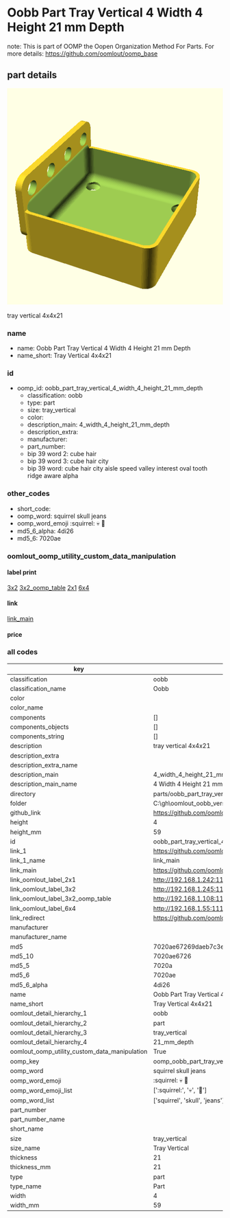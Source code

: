 # Oobb Part Tray Vertical 4 Width 4 Height 21 mm Depth  

note: This is part of OOMP the Oopen Organization Method For Parts. For more details: https://github.com/oomlout/oomp_base

##  part details
  

[![](3dpr.png)](3dpr.png)

tray vertical 4x4x21



### name
* name: Oobb Part Tray Vertical 4 Width 4 Height 21 mm Depth
* name_short: Tray Vertical 4x4x21 
### id
* oomp_id: oobb_part_tray_vertical_4_width_4_height_21_mm_depth
  * classification: oobb
  * type: part
  * size: tray_vertical
  * color: 
  * description_main: 4_width_4_height_21_mm_depth
  * description_extra: 
  * manufacturer: 
  * part_number: 
  * bip 39 word 2: cube hair
  * bip 39 word 3: cube hair city
  * bip 39 word: cube hair city aisle speed valley interest oval tooth ridge aware alpha

### other_codes
* short_code: 
* oomp_word: squirrel skull jeans
* oomp_word_emoji :squirrel: :skull: :jeans:
* md5_6_alpha: 4di26
* md5_6: 7020ae






### oomlout_oomp_utility_custom_data_manipulation
#### label print
[3x2](http://192.168.1.245:1112/?label=oomp%204di26)
[3x2_oomp_table](http://192.168.1.108:1112/?label=oomp%204di26)
[2x1](http://192.168.1.242:1112/?label=oomp%204di26)
[6x4](http://192.168.1.55:1112/?label=oomp%204di26)    

#### link

[link_main](https://github.com/oomlout/oomlout_oobb_version_4_generated_parts/tree/main/navigation_oomp/oobb/part/tray_vertical/4_width_4_height_21_mm_depth/part)                              

#### price







### all codes 
| key | value |  
| --- | --- |  
| classification | oobb |  
| classification_name | Oobb |  
| color |  |  
| color_name |  |  
| components | [] |  
| components_objects | [] |  
| components_string | [] |  
| description | tray vertical 4x4x21 |  
| description_extra |  |  
| description_extra_name |  |  
| description_main | 4_width_4_height_21_mm_depth |  
| description_main_name | 4 Width 4 Height 21 mm Depth |  
| directory | parts/oobb_part_tray_vertical_4_width_4_height_21_mm_depth |  
| folder | C:\gh\oomlout_oobb_version_4_generated_parts\parts\oobb_part_tray_vertical_4_width_4_height_21_mm_depth |  
| github_link | https://github.com/oomlout/oomlout_oomp_part_src/tree/main/parts/oobb_part_tray_vertical_4_width_4_height_21_mm_depth |  
| height | 4 |  
| height_mm | 59 |  
| id | oobb_part_tray_vertical_4_width_4_height_21_mm_depth |  
| link_1 | https://github.com/oomlout/oomlout_oobb_version_4_generated_parts/tree/main/navigation_oomp/oobb/part/tray_vertical/4_width_4_height_21_mm_depth/part |  
| link_1_name | link_main |  
| link_main | https://github.com/oomlout/oomlout_oobb_version_4_generated_parts/tree/main/navigation_oomp/oobb/part/tray_vertical/4_width_4_height_21_mm_depth/part |  
| link_oomlout_label_2x1 | http://192.168.1.242:1112/?label=oomp%204di26 |  
| link_oomlout_label_3x2 | http://192.168.1.245:1112/?label=oomp%204di26 |  
| link_oomlout_label_3x2_oomp_table | http://192.168.1.108:1112/?label=oomp%204di26 |  
| link_oomlout_label_6x4 | http://192.168.1.55:1112/?label=oomp%204di26 |  
| link_redirect | https://github.com/oomlout/oomlout_oobb_version_4_generated_parts/tree/main/parts/oobb_tray_vertical_04_04_21 |  
| manufacturer |  |  
| manufacturer_name |  |  
| md5 | 7020ae67269daeb7c3e8805a52da11ab |  
| md5_10 | 7020ae6726 |  
| md5_5 | 7020a |  
| md5_6 | 7020ae |  
| md5_6_alpha | 4di26 |  
| name | Oobb Part Tray Vertical 4 Width 4 Height 21 mm Depth |  
| name_short | Tray Vertical 4x4x21  |  
| oomlout_detail_hierarchy_1 | oobb |  
| oomlout_detail_hierarchy_2 | part |  
| oomlout_detail_hierarchy_3 | tray_vertical |  
| oomlout_detail_hierarchy_4 | 21_mm_depth |  
| oomlout_oomp_utility_custom_data_manipulation | True |  
| oomp_key | oomp_oobb_part_tray_vertical_4_width_4_height_21_mm_depth |  
| oomp_word | squirrel skull jeans |  
| oomp_word_emoji | :squirrel: :skull: :jeans: |  
| oomp_word_emoji_list | [':squirrel:', ':skull:', ':jeans:'] |  
| oomp_word_list | ['squirrel', 'skull', 'jeans'] |  
| part_number |  |  
| part_number_name |  |  
| short_name |  |  
| size | tray_vertical |  
| size_name | Tray Vertical |  
| thickness | 21 |  
| thickness_mm | 21 |  
| type | part |  
| type_name | Part |  
| width | 4 |  
| width_mm | 59 |  

